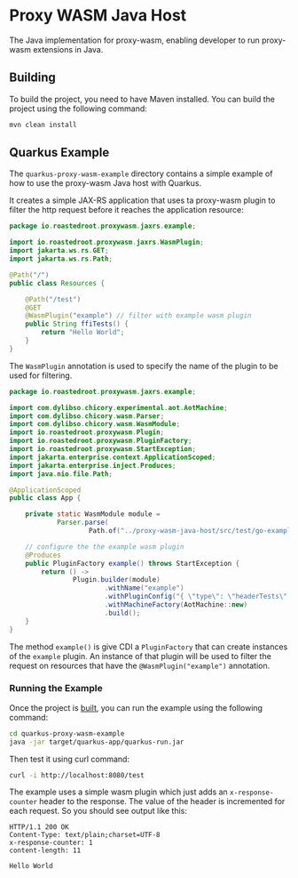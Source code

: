 # Proxy WASM Java Host

The Java implementation for proxy-wasm, enabling developer to run proxy-wasm extensions in Java.

## Building

To build the project, you need to have Maven installed. You can build the project using the following command:

```bash
mvn clean install
```

## Quarkus Example

The `quarkus-proxy-wasm-example` directory contains a simple example of how to use the proxy-wasm Java host with Quarkus.

It creates a simple JAX-RS application that uses ta proxy-wasm plugin to filter the http request before it reaches the application resource:

```java
package io.roastedroot.proxywasm.jaxrs.example;

import io.roastedroot.proxywasm.jaxrs.WasmPlugin;
import jakarta.ws.rs.GET;
import jakarta.ws.rs.Path;

@Path("/")
public class Resources {

    @Path("/test")
    @GET
    @WasmPlugin("example") // filter with example wasm plugin
    public String ffiTests() {
        return "Hello World";
    }
}
```

The `WasmPlugin` annotation is used to specify the name of the plugin to be used for filtering.

```java
package io.roastedroot.proxywasm.jaxrs.example;

import com.dylibso.chicory.experimental.aot.AotMachine;
import com.dylibso.chicory.wasm.Parser;
import com.dylibso.chicory.wasm.WasmModule;
import io.roastedroot.proxywasm.Plugin;
import io.roastedroot.proxywasm.PluginFactory;
import io.roastedroot.proxywasm.StartException;
import jakarta.enterprise.context.ApplicationScoped;
import jakarta.enterprise.inject.Produces;
import java.nio.file.Path;

@ApplicationScoped
public class App {

    private static WasmModule module =
            Parser.parse(
                    Path.of("../proxy-wasm-java-host/src/test/go-examples/unit_tester/main.wasm"));

    // configure the the example wasm plugin
    @Produces
    public PluginFactory example() throws StartException {
        return () ->
                Plugin.builder(module)
                        .withName("example")
                        .withPluginConfig("{ \"type\": \"headerTests\" }")
                        .withMachineFactory(AotMachine::new)
                        .build();
    }
}
```

The method `example()` is give CDI a `PluginFactory` that can create instances of the `example` plugin.  An instance of that plugin will be used to filter the request on resources that have the `@WasmPlugin("example")` annotation.

### Running the Example

Once the project is [built](#building), you can run the example using the following command:

```bash
cd quarkus-proxy-wasm-example
java -jar target/quarkus-app/quarkus-run.jar
```

Then test it using curl command:

```bash
curl -i http://localhost:8080/test
```

The example uses a simple wasm plugin which just adds an `x-response-counter` header to the response. The value of the header is incremented for each request.  So you should see output like this:

```
HTTP/1.1 200 OK
Content-Type: text/plain;charset=UTF-8
x-response-counter: 1
content-length: 11

Hello World
```
